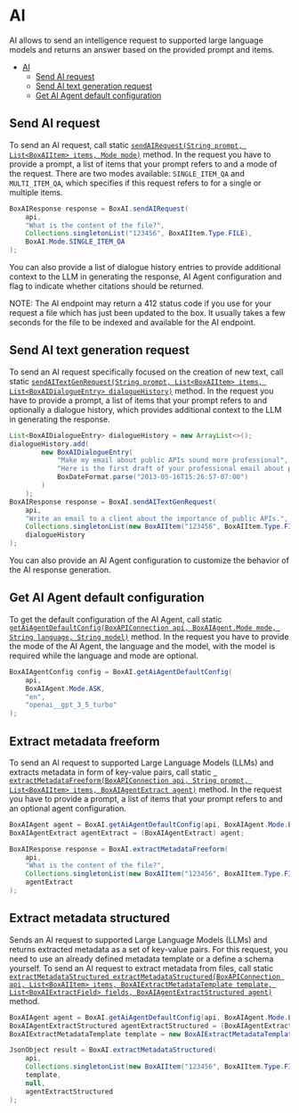 AI
==

AI allows to send an intelligence request to supported large language models and returns
an answer based on the provided prompt and items.

<!-- START doctoc generated TOC please keep comment here to allow auto update -->
<!-- DON'T EDIT THIS SECTION, INSTEAD RE-RUN doctoc TO UPDATE -->

- [AI](#ai)
  - [Send AI request](#send-ai-request)
  - [Send AI text generation request](#send-ai-text-generation-request)
  - [Get AI Agent default configuration](#get-ai-agent-default-configuration)

<!-- END doctoc generated TOC please keep comment here to allow auto update -->

Send AI request
--------------------------

To send an AI request, call static
[`sendAIRequest(String prompt, List<BoxAIItem> items, Mode mode)`][send-ai-request] method.
In the request you have to provide a prompt, a list of items that your prompt refers to and a mode of the request.
There are two modes available: `SINGLE_ITEM_QA` and `MULTI_ITEM_QA`, which specifies if this request refers to
for a single or multiple items.

<!-- sample post_ai_ask -->
```java
BoxAIResponse response = BoxAI.sendAIRequest(
    api,
    "What is the content of the file?",
    Collections.singletonList("123456", BoxAIItem.Type.FILE),
    BoxAI.Mode.SINGLE_ITEM_QA
);
```

You can also provide a list of dialogue history entries to provide additional context to the LLM in generating the response, AI Agent configuration and flag to indicate whether citations should be returned.

NOTE: The AI endpoint may return a 412 status code if you use for your request a file which has just been updated to the box.
It usually takes a few seconds for the file to be indexed and available for the AI endpoint.

[send-ai-request]: https://opensource.box.com/box-java-sdk/javadoc/com/box/sdk/BoxAI.html#sendAIRequest-com.box.sdk.BoxAPIConnection-java.lang.String-java.util.List-com.box.sdk.BoxAI.Mode-

Send AI text generation request
--------------

To send an AI request specifically focused on the creation of new text, call static
[`sendAITextGenRequest(String prompt, List<BoxAIItem> items, List<BoxAIDialogueEntry> dialogueHistory)`][send-ai-text-gen-request] method.
In the request you have to provide a prompt, a list of items that your prompt refers to and optionally a dialogue history,
which provides additional context to the LLM in generating the response.

<!-- sample post_ai_text_gen -->
```java
List<BoxAIDialogueEntry> dialogueHistory = new ArrayList<>();
dialogueHistory.add(
        new BoxAIDialogueEntry(
            "Make my email about public APIs sound more professional",
            "Here is the first draft of your professional email about public APIs.",
            BoxDateFormat.parse("2013-05-16T15:26:57-07:00")
        )
    );
BoxAIResponse response = BoxAI.sendAITextGenRequest(
    api,
    "Write an email to a client about the importance of public APIs.",
    Collections.singletonList(new BoxAIItem("123456", BoxAIItem.Type.FILE)),
    dialogueHistory
);
```

You can also provide an AI Agent configuration to customize the behavior of the AI response generation.

[send-ai-text-gen-request]: https://opensource.box.com/box-java-sdk/javadoc/com/box/sdk/BoxAI.html#sendAITextGenRequest-com.box.sdk.BoxAPIConnection-java.lang.String-java.util.List-java.util.List-

Get AI Agent default configuration
--------------------------

To get the default configuration of the AI Agent, call static
[`getAiAgentDefaultConfig(BoxAPIConnection api, BoxAIAgent.Mode mode, String language, String model)`][get-ai-agent-default-config] method.
In the request you have to provide the mode of the AI Agent, the language and the model, with the model is required while the language and mode are optional.

<!-- sample get_ai_agent_default -->
```java
BoxAIAgentConfig config = BoxAI.getAiAgentDefaultConfig(
    api,
    BoxAIAgent.Mode.ASK,
    "en",
    "openai__gpt_3_5_turbo"
);
```

[get-ai-agent-default-config]: http://opensource.box.com/box-java-sdk/javadoc/com/box/sdk/BoxAI.html#getAiAgentDefaultConfig-com.box.sdk.BoxAPIConnection-com.box.sdk.ai.BoxAIAgent.Mode-java.lang.String-java.lang.String-

Extract metadata freeform
--------------------------

To send an AI request to supported Large Language Models (LLMs) and extracts metadata in form of key-value pairs, call static
[` extractMetadataFreeform(BoxAPIConnection api, String prompt, List<BoxAIItem> items, BoxAIAgentExtract agent)`][extract-metadata-freeform] method.
In the request you have to provide a prompt, a list of items that your prompt refers to and an optional agent configuration.

<!-- sample post_ai_extract -->
```java
BoxAIAgent agent = BoxAI.getAiAgentDefaultConfig(api, BoxAIAgent.Mode.EXTRACT, "en-US", null);
BoxAIAgentExtract agentExtract = (BoxAIAgentExtract) agent;

BoxAIResponse response = BoxAI.extractMetadataFreeform(
    api,
    "What is the content of the file?",
    Collections.singletonList(new BoxAIItem("123456", BoxAIItem.Type.FILE)),
    agentExtract
);
```

[extract-metadata-freeform]: https://opensource.box.com/box-java-sdk/javadoc/com/box/sdk/BoxAI.html#extractMetadataFreeform-com.box.sdk.BoxAPIConnection-java.lang.String-java.util.List-com.box.sdk.ai.BoxAIAgentExtract-

Extract metadata structured
--------------------------

Sends an AI request to supported Large Language Models (LLMs) and returns extracted metadata as a set of key-value pairs. For this request, you need to use an already defined metadata template or a define a schema yourself. 
To send an AI request to extract metadata from files, call static
[`extractMetadataStructured extractMetadataStructured(BoxAPIConnection api, List<BoxAIItem> items, BoxAIExtractMetadataTemplate template, List<BoxAIExtractField> fields, BoxAIAgentExtractStructured agent)`][extract-metadata-structured] method.

<!-- sample post_ai_extract_structured -->
```java
BoxAIAgent agent = BoxAI.getAiAgentDefaultConfig(api, BoxAIAgent.Mode.EXTRACT_STRUCTURED, "en-US", null);
BoxAIAgentExtractStructured agentExtractStructured = (BoxAIAgentExtractStructured) agent;
BoxAIExtractMetadataTemplate template = new BoxAIExtractMetadataTemplate("templateKey", "enterprise");

JsonObject result = BoxAI.extractMetadataStructured(
    api,
    Collections.singletonList(new BoxAIItem("123456", BoxAIItem.Type.FILE)),
    template,
    null,
    agentExtractStructured
);
```

[extract-metadata-structured]: https://opensource.box.com/box-java-sdk/javadoc/com/box/sdk/BoxAI.html#extractMetadataStructured-com.box.sdk.BoxAPIConnection-java.util.List-com.box.sdk.ai.BoxAIExtractMetadataTemplate-java.util.List-com.box.sdk.ai.BoxAIAgentExtractStructured-